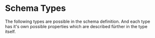 Schema Types
================================================================
The following types are possible in the schema definition. And each type has it's
own possible properties which are described fürther in the type itself.
